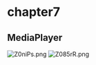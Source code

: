 # chapter7
## MediaPlayer
![Z0niPs.png](https://s2.ax1x.com/2019/07/06/Z0niPs.png)
![Z085rR.png](https://s2.ax1x.com/2019/07/06/Z085rR.png)
